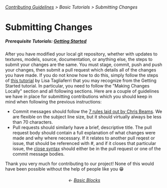 ###### [Contributing Guidelines](../../CONTRIBUTING.md) > Basic Tutorials > Submitting Changes

# Submitting Changes

##### Prerequisite Tutorials: [Getting Started](Getting_Started.md)

After you have modified your local git repository, whether with updates to textures, models, source, documentation, or anything else, the steps to submit your changes are the same. You must stage, commit, push and push your changes, then submit a pull request which details all of the changes you have made. If you do not know how to do this, simply follow the steps of [this tutorial](https://www.digitalocean.com/community/tutorials/how-to-create-a-pull-request-on-github) by Lisa Tagliaferri that you may recognize from the Getting Started tutorial. In particular, you need to follow the "Making Changes Locally" section and all following sections. Here are a couple of guidelines we have in place for submitting contributions which you should keep in mind when following the previous instructions:
- Commit messages should follow the [7 rules laid out by Chris Beams](https://chris.beams.io/posts/git-commit/#seven-rules). We are flexible on the subject line size, but it should virtually always be less than 70 characters.
- Pull requests should similarly have a brief, descriptive title. The pull request body should contain a full explanation of what changes were made and why where necessary. If it relates to another pull reqest or issue, that should be referenced with #<number>, and if it closes that particular issue, the [close syntax](https://github.com/blog/1386-closing-issues-via-commit-messages) should either be in the pull request or one of the commit message bodies.

Thank you very much for contributing to our project! None of this would have been possible without the help of people like you :grin:

<h6 align="center">← <a href="Basic_Blocks.md">Basic Blocks</a></h6>
